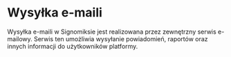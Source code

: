 # Wysyłka e-maili

Wysyłka e-maili w Signomiksie jest realizowana przez zewnętrzny serwis e-mailowy. Serwis ten umożliwia wysyłanie powiadomień, raportów oraz innych informacji do użytkowników platformy.


